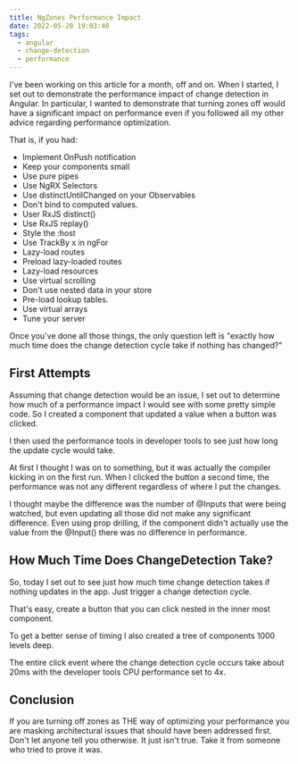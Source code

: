 ```yaml
---
title: NgZones Performance Impact
date: 2022-05-28 19:03:40
tags:
  - angular
  - change-detection
  - performance
---
```


I've been working on this article for a month, off and on. When I started, I set out to demonstrate the performance impact of change detection in Angular. In particular, I wanted to demonstrate that turning zones off would have a significant impact on performance even if you followed all my other advice regarding performance optimization.

That is, if you had:
<!-- more -->
- Implement OnPush notification
- Keep your components small
- Use pure pipes
- Use NgRX Selectors
- Use distinctUntilChanged on your Observables
- Don't bind to computed values.
- User RxJS distinct()
- Use RxJS replay()
- Style the :host
- Use TrackBy x in ngFor
- Lazy-load routes
- Preload lazy-loaded routes
- Lazy-load resources
- Use virtual scrolling
- Don't use nested data in your store
- Pre-load lookup tables.
- Use virtual arrays
- Tune your server

Once you've done all those things, the only question left is "exactly how much time does the change detection cycle take if nothing has changed?"

## First Attempts

Assuming that change detection would be an issue, I set out to determine how much of a performance impact I would see with some pretty simple code.  So I created a component that updated a value when a button was clicked.

I then used the performance tools in developer tools to see just how long the update cycle would take.

At first I thought I was on to something, but it was actually the compiler kicking in on the first run. When I clicked the button a second time, the performance was not any different regardless of where I put the changes.

I thought maybe the difference was the number of @Inputs that were being watched, but even updating all those did not make any significant difference.  Even using prop drilling, if the component didn't actually use the value from the @Input() there was no difference in performance.

## How Much Time Does ChangeDetection Take?

So, today I set out to see just how much time change detection takes if nothing updates in the app.  Just trigger a change detection cycle.

That's easy, create a button that you can click nested in the inner most component.

To get a better sense of timing I also created a tree of components 1000 levels deep.

The entire click event where the change detection cycle occurs take about 20ms with the developer tools CPU performance set to 4x.

## Conclusion

If you are turning off zones as THE way of optimizing your performance you are masking architectural issues that should have been addressed first. Don't let anyone tell you otherwise. It just isn't true. Take it from someone who tried to prove it was.
